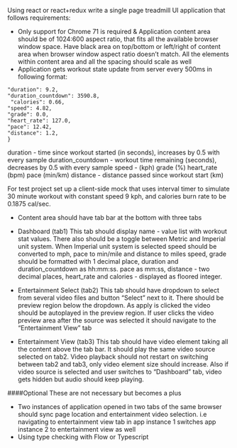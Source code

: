  Using react or react+redux write a single page treadmill UI application that follows requirements:
* Only support for Chrome 71 is required
& Application content area should be of 1024:600 aspect ratio, that fits all the available
browser window space. Have black area on top/bottom or left/right of content area when browser window aspect ratio doesn’t match. All the elements within content area and all the spacing should scale as well
* Application gets workout state update from server every 500ms in following format: 
```{
"duration": 9.2, 
"duration_countdown": 3590.8,
 "calories": 0.66,
"speed": 4.82,
"grade": 0.0,
"heart_rate": 127.0,
"pace": 12.42,
"distance": 1.2,
}
```

duration - time since workout started (in seconds), increases by 0.5 with every sample duration_countdown - workout time remaining (seconds), decreases by 0.5 with every sample
speed - (kph)
grade (%)
heart_rate (bpm)
pace (min/km)
distance - distance passed since workout start (km)

For test project set up a client-side mock that uses interval timer to simulate 30 minute workout with constant speed 9 kph, and calories burn rate to be 0.1875 cal/sec.
* Content area should have tab bar at the bottom with three tabs

* Dashboard (tab1)
This tab should display name - value list with workout stat values. There also should be a toggle between Metric and Imperial unit system. When Imperial unit system is selected speed should be converted to mph, pace to min/mile and distance to miles
speed, grade should be formatted with 1 decimal place, duration and duration_countdown as hh:mm:ss. pace as mm:ss, distance - two decimal places, heart_rate and calories - displayed as floored integer.

* Entertainment Select (tab2)
This tab should have dropdown to select from several video files and button “Select” next to it. There should be preview region below the dropdown. As apply is clicked the video should be autoplayed in the preview region.
If user clicks the video preview area after the source was selected it should navigate to the “Entertainment View” tab
* Entertainment View (tab3)
This tab should have video element taking all the content above the tab bar. It should play the same video source selected on tab2. Video playback should not restart on switching between tab2 and tab3, only video element size should increase. Also if video source is selected and user switches to “Dashboard” tab, video gets hidden but audio should keep playing.

####Optional
These are not necessary but becomes a plus
* Two instances of application opened in two tabs of the same browser should sync page
location and entertainment video selection.
i.e navigating to entertainment view tab in app instance 1 switches app instance 2 to entertainment view as well
* Using type checking with Flow or Typescript
